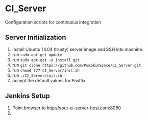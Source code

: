 # CI_Server
Configuration scripts for continuous integration

## Server Initialization
1. Install Ubuntu 14.04 (trusty) server image and SSH into machine.
2. run ```sudo apt-get update```
2. run ```sudo apt-get -y install git```
3. run ```git clone https://github.com/PumpkinSpace/CI_Server.git```
4. run ```chmod 777 CI_Server/init.sh```
5. run ```./CI_Server/init.sh```
6. accept the default values for Postfix

## Jenkins Setup
1. Point browser to http://your-ci-server-host.com:8080
2. 

